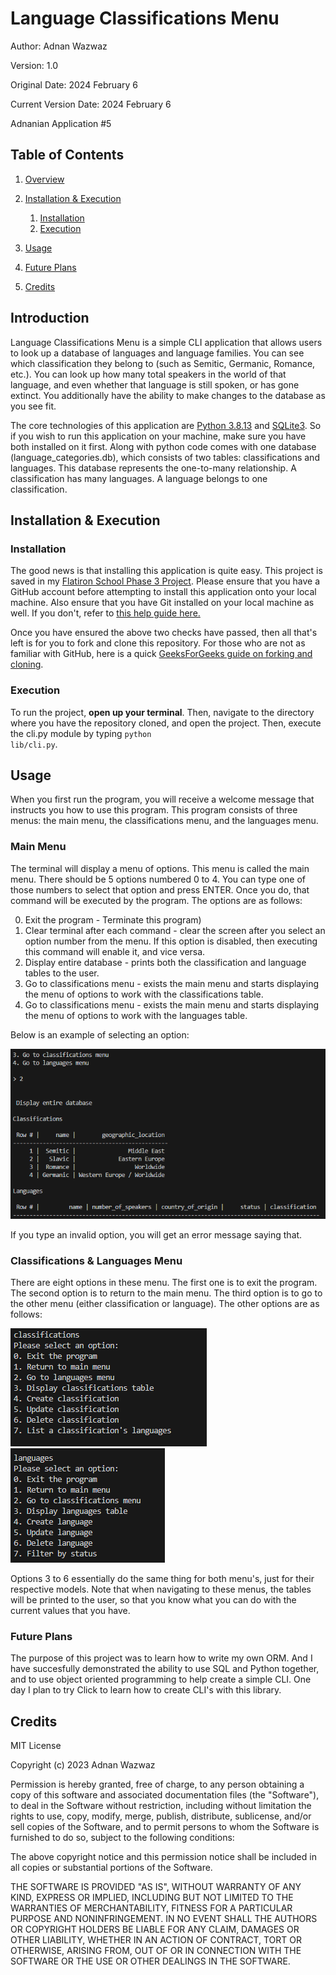 # Language Classifications Menu
Author: Adnan Wazwaz

Version: 1.0

Original Date: 2024 February 6

Current Version Date: 2024 February 6

Adnanian Application #5

## Table of Contents

1. [Overview](#overview)

2. [Installation & Execution](#installation--execution)
    1. [Installation](#installation)
    2. [Execution](#execution)
3. [Usage](#usage)
4. [Future Plans](#future-plans)
5. [Credits](#credits)

## Introduction

Language Classifications Menu is a simple CLI application that allows users to look up a database of languages and language families.
You can see which classification they belong to (such as Semitic, Germanic, Romance, etc.). You can look up how many total speakers
in the world of that language, and even whether that language is still spoken, or has gone extinct. You additionally have the ability
to make changes to the database as you see fit.

The core technologies of this application are <a href="https://www.python.org/downloads/">Python 3.8.13</a> and <a href="https://sqlitebrowser.org/dl/">SQLite3</a>. So if you wish to run this application on your machine, make sure you have both installed on it first. Along with python code comes with one database (language_categories.db), which consists of two tables: classifications and languages. This database represents the one-to-many relationship. A classification has many languages. A language belongs to one classification.

## Installation & Execution

### Installation

The good news is that installing this application is quite easy. This project is saved in my <a href="https://github.com/adnanian/atw-flatiron-cli-project" target="_blank">Flatiron School Phase 3 Project</a>. Please ensure that you have a GitHub account before attempting to install this application onto your local machine. Also ensure that you have Git installed on your local machine as well. If you don't, refer to <a href="https://github.com/git-guides/install-git" target="_blank">this help guide here.</a>

Once you have ensured the above two checks have passed, then all that's left is for you to fork and clone this repository. For those who are not as familiar with GitHub, here is a quick <a href="https://www.geeksforgeeks.org/difference-between-fork-and-clone-in-github/" target="_blank">GeeksForGeeks guide on forking and cloning</a>.

### Execution
To run the project, <b>open up your terminal</b>. Then, navigate to the directory where you have the repository cloned, and open the project. Then, execute the cli.py module by typing <code>python lib/cli.py</code>.

## Usage

When you first run the program, you will receive a welcome message that instructs you how to use this program. This program consists of three menus: the main menu, the classifications menu, and the languages menu.

### Main Menu

The terminal will display a menu of options. This menu is called the main menu. There should be 5 options numbered 0 to 4. You can type one of those numbers to select that option and press ENTER. Once you do, that command will be executed by the program. The options are as follows:

<ol start="0">
    <li>Exit the program - Terminate this program)</li>
    <li>Clear terminal after each command - clear the screen after you select an option number from the menu. If this option is disabled, then executing this command will enable it, and vice versa.</li>
    <li>Display entire database - prints both the classification and language tables to the user.</li>
    <li> Go to classifications menu - exists the main menu and starts displaying the menu of options to work with the classifications table.</li>
    <li> Go to classifications menu - exists the main menu and starts displaying the menu of options to work with the languages table.</li>
</ol>

Below is an example of selecting an option:

![Example of selecting an option](./images/option_selection_example.png)

If you type an invalid option, you will get an error message saying that.

### Classifications & Languages Menu

There are eight options in these menu. The first one is to exit the program. The second option is to return to the main menu. The third option is to go to the other menu (either classification or language). The other options are as follows:

![Classifications menu](/images/classification_menu.png)
![Languages menu](/images/language_menu.png)

Options 3 to 6 essentially do the same thing for both menu's, just for their respective models. Note that when navigating to these menus, the tables will be printed to the user, so that you know what you can do with the current values that you have.

### Future Plans
The purpose of this project was to learn how to write my own ORM. And I have succesfully demonstrated the ability to use SQL and Python together, and to use object oriented programming to help create a simple CLI. One day I plan to try Click to learn how to create CLI's with this library.

## Credits
MIT License

Copyright (c) 2023 Adnan Wazwaz

Permission is hereby granted, free of charge, to any person obtaining a copy of this software and associated documentation files (the "Software"), to deal in the Software without restriction, including without limitation the rights to use, copy, modify, merge, publish, distribute, sublicense, and/or sell copies of the Software, and to permit persons to whom the Software is furnished to do so, subject to the following conditions:

The above copyright notice and this permission notice shall be included in all copies or substantial portions of the Software.

THE SOFTWARE IS PROVIDED "AS IS", WITHOUT WARRANTY OF ANY KIND, EXPRESS OR IMPLIED, INCLUDING BUT NOT LIMITED TO THE WARRANTIES OF MERCHANTABILITY, FITNESS FOR A PARTICULAR PURPOSE AND NONINFRINGEMENT. IN NO EVENT SHALL THE AUTHORS OR COPYRIGHT HOLDERS BE LIABLE FOR ANY CLAIM, DAMAGES OR OTHER LIABILITY, WHETHER IN AN ACTION OF CONTRACT, TORT OR OTHERWISE, ARISING FROM, OUT OF OR IN CONNECTION WITH THE SOFTWARE OR THE USE OR OTHER DEALINGS IN THE SOFTWARE.